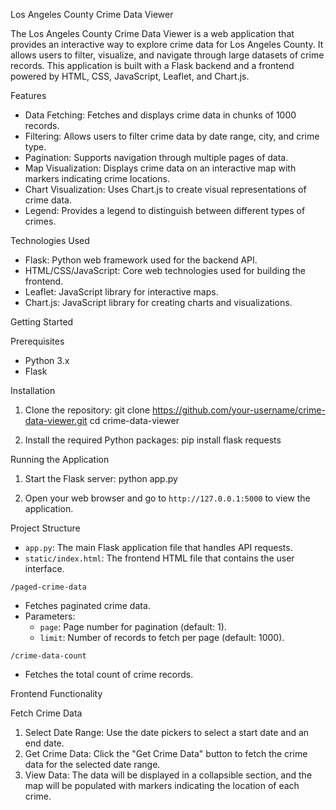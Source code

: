Los Angeles County Crime Data Viewer

The Los Angeles County Crime Data Viewer is a web application that provides an interactive way to explore crime data for Los Angeles County. It allows users to filter, visualize, and navigate through large datasets of crime records. This application is built with a Flask backend and a frontend powered by HTML, CSS, JavaScript, Leaflet, and Chart.js.

 Features

- Data Fetching: Fetches and displays crime data in chunks of 1000 records.
- Filtering: Allows users to filter crime data by date range, city, and crime type.
- Pagination: Supports navigation through multiple pages of data.
- Map Visualization: Displays crime data on an interactive map with markers indicating crime locations.
- Chart Visualization: Uses Chart.js to create visual representations of crime data.
- Legend: Provides a legend to distinguish between different types of crimes.

 Technologies Used

- Flask: Python web framework used for the backend API.
- HTML/CSS/JavaScript: Core web technologies used for building the frontend.
- Leaflet: JavaScript library for interactive maps.
- Chart.js: JavaScript library for creating charts and visualizations.

 Getting Started

 Prerequisites

- Python 3.x
- Flask

 Installation

1. Clone the repository:
    git clone https://github.com/your-username/crime-data-viewer.git
    cd crime-data-viewer
    

2. Install the required Python packages:
    pip install flask requests

 Running the Application

1. Start the Flask server:
    python app.py
   

2. Open your web browser and go to `http://127.0.0.1:5000` to view the application.

 Project Structure

- `app.py`: The main Flask application file that handles API requests.
- `static/index.html`: The frontend HTML file that contains the user interface.


 `/paged-crime-data`

- Fetches paginated crime data.
- Parameters:
  - `page`: Page number for pagination (default: 1).
  - `limit`: Number of records to fetch per page (default: 1000).

 `/crime-data-count`

- Fetches the total count of crime records.

 Frontend Functionality

 Fetch Crime Data

1. Select Date Range: Use the date pickers to select a start date and an end date.
2. Get Crime Data: Click the "Get Crime Data" button to fetch the crime data for the selected date range.
3. View Data: The data will be displayed in a collapsible section, and the map will be populated with markers indicating the location of each crime.


